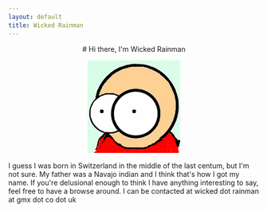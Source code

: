 ```yaml
---
layout: default
title: Wicked Rainman
---
```

<center>
# Hi there, I'm Wicked Rainman
  </center>
<p align="center" >
  <img src="/pictures/marv.png">
</p>


I guess I was born in Switzerland in the middle of the last centum, but I'm not sure. My father was a
Navajo indian and I think that's how I got my name. If you're delusional enough to
think I have anything interesting to say, feel free to have a browse around. I can be contacted at wicked dot rainman at gmx dot co dot uk

